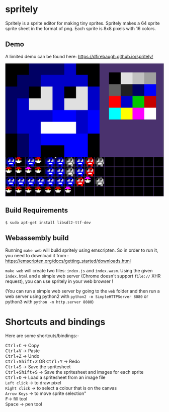 # spritely
Spritely is a sprite editor for making tiny sprites.
Spritely makes a 64 sprite sprite sheet in the format of png.  Each sprite is 8x8 pixels with 16 colors.

## Demo
A limited demo can be found here: https://dfirebaugh.github.io/spritely/

![spritely](./docs/spritely.png)

## Build Requirements

```
$ sudo apt-get install libsdl2-ttf-dev
```

## Webassembly build

Running `make web` will build spritely using emscripten. So in order to run it, you need to download it from : https://emscripten.org/docs/getting_started/downloads.html

`make web` will create two files: `index.js` and `index.wasm`. Using the given `index.html` and a simple web server (Chrome doesn't support `file://` XHR request), you can use spritely in your web browser !

(You can run a simple web server by going to the `web` folder and then run a web server using python2 with `python2 -m SimpleHTTPServer 8080` or python3 with `python -m http.server 8080`)

# Shortcuts and bindings

Here are some shortcuts/bindings:-

<kbd>Ctrl</kbd>+<kbd>C</kbd> -> Copy\
<kbd>Ctrl</kbd>+<kbd>V</kbd> -> Paste\
<kbd>Ctrl</kbd>+<kbd>Z</kbd> -> Undo\
<kbd>Ctrl</kbd>+<kbd>Shift</kbd>+<kbd>Z</kbd> OR <kbd>Ctrl</kbd>+<kbd>Y</kbd> -> Redo\
<kbd>Ctrl</kbd>+<kbd>S</kbd> -> Save the spritesheet\
<kbd>Ctrl</kbd>+<kbd>Shift</kbd>+<kbd>S</kbd> -> Save the spritesheet and images for each sprite\
<kbd>Ctrl</kbd>+<kbd>O</kbd> -> Load a spritesheet from an image file\
`Left click` -> to draw pixel\
`Right click` -> to select a colour that is on the  canvas\
`Arrow Keys` -> to move sprite selection"\
<kbd>F</kbd>-> fill tool\
<kbd>Space</kbd> -> pen tool
